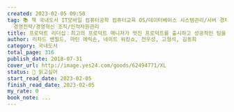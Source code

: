```yaml
---
created: 2023-02-05 09:58
tag: 📚 책 국내도서 IT모바일 컴퓨터공학 컴퓨터교육 OS/데이터베이스 시스템관리/서버 경제경영 CEO/비즈니스맨 간부학/리더십 경영
  경영전략/경영혁신 조직/인적자원관리
title: 프로덕트 리더십：최고의 프로덕트 매니저가 멋진 프로덕트를 출시하고 성공적인 팀을 구성하는 방법
author: 리차드 밴필드, 마틴 에릭손, 네이트 워킹쇼, 전우성, 고형석, 김동희
category: 국내도서
total_page: 316
publish_date: 2018-07-31
cover_url: http://image.yes24.com/goods/62494771/XL
status: 👀 읽고싶어
start_read_date: 2023-02-05
finish_read_date: 2023-02-05
my_rate: 0
book_note: ...
---
```



